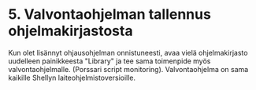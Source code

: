 # 5. Valvontaohjelman tallennus ohjelmakirjastosta

Kun olet lisännyt ohjausohjelman onnistuneesti, avaa vielä ohjelmakirjasto uudelleen painikkeesta "Library" ja tee sama toimenpide myös valvontaohjelmalle. (Porssari script monitoring). Valvontaohjelma on sama kaikille Shellyn laiteohjelmistoversioille.
